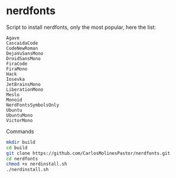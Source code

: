# nerdfonts
Script to install nerdfonts, only the most popular, here the list:

	Agave
	CascaidaCode
	CodeNewRoman
	DejaVuSansMono
	DroidSansMono
	FiraCode
	FiraMono
	Hack
	Iosevka
	JetBrainsMono
	LiberationMono
	Meslo
	Monoid
	NerdFontsSymbolsOnly
	Ubuntu
	UbuntuMono
	VictorMono

Commands

```bash
mkdir build
cd build
git clone https://github.com/CarlosMolinesPastor/nerdfonts.git
cd nerdfonts
chmod +x nerdinstall.sh
./nerdinstall.sh
``` 
